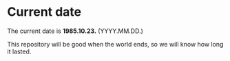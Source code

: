 # Current date

The current date is **1985.10.23.** (YYYY.MM.DD.)

This repository will be good when the world ends, so we will know how long it lasted.